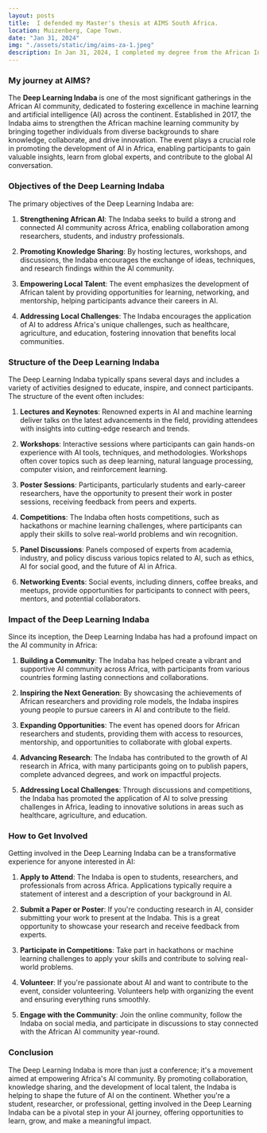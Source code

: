 ```yaml
---
layout: posts
title:  I defended my Master's thesis at AIMS South Africa.
location: Muizenberg, Cape Town.
date: "Jan 31, 2024"
img: "./assets/static/img/aims-za-1.jpeg"
description: In Jan 31, 2024, I completed my degree from the African Institute for Mathematical Sciences (AIMS SA) in the beautifull city of Cape Town. There, I had the priviledge to meet gifted students across africa and researchers from around the world ...
---
```


### My journey at AIMS?

The **Deep Learning Indaba** is one of the most significant gatherings in the African AI community, dedicated to fostering excellence in machine learning and artificial intelligence (AI) across the continent. Established in 2017, the Indaba aims to strengthen the African machine learning community by bringing together individuals from diverse backgrounds to share knowledge, collaborate, and drive innovation. The event plays a crucial role in promoting the development of AI in Africa, enabling participants to gain valuable insights, learn from global experts, and contribute to the global AI conversation.

### Objectives of the Deep Learning Indaba

The primary objectives of the Deep Learning Indaba are:

1. **Strengthening African AI**: The Indaba seeks to build a strong and connected AI community across Africa, enabling collaboration among researchers, students, and industry professionals.

2. **Promoting Knowledge Sharing**: By hosting lectures, workshops, and discussions, the Indaba encourages the exchange of ideas, techniques, and research findings within the AI community.

3. **Empowering Local Talent**: The event emphasizes the development of African talent by providing opportunities for learning, networking, and mentorship, helping participants advance their careers in AI.

4. **Addressing Local Challenges**: The Indaba encourages the application of AI to address Africa's unique challenges, such as healthcare, agriculture, and education, fostering innovation that benefits local communities.

### Structure of the Deep Learning Indaba

The Deep Learning Indaba typically spans several days and includes a variety of activities designed to educate, inspire, and connect participants. The structure of the event often includes:

1. **Lectures and Keynotes**: Renowned experts in AI and machine learning deliver talks on the latest advancements in the field, providing attendees with insights into cutting-edge research and trends.

2. **Workshops**: Interactive sessions where participants can gain hands-on experience with AI tools, techniques, and methodologies. Workshops often cover topics such as deep learning, natural language processing, computer vision, and reinforcement learning.

3. **Poster Sessions**: Participants, particularly students and early-career researchers, have the opportunity to present their work in poster sessions, receiving feedback from peers and experts.

4. **Competitions**: The Indaba often hosts competitions, such as hackathons or machine learning challenges, where participants can apply their skills to solve real-world problems and win recognition.

5. **Panel Discussions**: Panels composed of experts from academia, industry, and policy discuss various topics related to AI, such as ethics, AI for social good, and the future of AI in Africa.

6. **Networking Events**: Social events, including dinners, coffee breaks, and meetups, provide opportunities for participants to connect with peers, mentors, and potential collaborators.

### Impact of the Deep Learning Indaba

Since its inception, the Deep Learning Indaba has had a profound impact on the AI community in Africa:

1. **Building a Community**: The Indaba has helped create a vibrant and supportive AI community across Africa, with participants from various countries forming lasting connections and collaborations.

2. **Inspiring the Next Generation**: By showcasing the achievements of African researchers and providing role models, the Indaba inspires young people to pursue careers in AI and contribute to the field.

3. **Expanding Opportunities**: The event has opened doors for African researchers and students, providing them with access to resources, mentorship, and opportunities to collaborate with global experts.

4. **Advancing Research**: The Indaba has contributed to the growth of AI research in Africa, with many participants going on to publish papers, complete advanced degrees, and work on impactful projects.

5. **Addressing Local Challenges**: Through discussions and competitions, the Indaba has promoted the application of AI to solve pressing challenges in Africa, leading to innovative solutions in areas such as healthcare, agriculture, and education.

### How to Get Involved

Getting involved in the Deep Learning Indaba can be a transformative experience for anyone interested in AI:

1. **Apply to Attend**: The Indaba is open to students, researchers, and professionals from across Africa. Applications typically require a statement of interest and a description of your background in AI.

2. **Submit a Paper or Poster**: If you're conducting research in AI, consider submitting your work to present at the Indaba. This is a great opportunity to showcase your research and receive feedback from experts.

3. **Participate in Competitions**: Take part in hackathons or machine learning challenges to apply your skills and contribute to solving real-world problems.

4. **Volunteer**: If you're passionate about AI and want to contribute to the event, consider volunteering. Volunteers help with organizing the event and ensuring everything runs smoothly.

5. **Engage with the Community**: Join the online community, follow the Indaba on social media, and participate in discussions to stay connected with the African AI community year-round.

### Conclusion

The Deep Learning Indaba is more than just a conference; it's a movement aimed at empowering Africa's AI community. By promoting collaboration, knowledge sharing, and the development of local talent, the Indaba is helping to shape the future of AI on the continent. Whether you're a student, researcher, or professional, getting involved in the Deep Learning Indaba can be a pivotal step in your AI journey, offering opportunities to learn, grow, and make a meaningful impact.